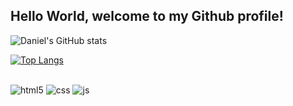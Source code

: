 ## Hello World,  welcome to my Github profile!

![Daniel's GitHub stats](https://github-readme-stats.vercel.app/api?username=DanielMirandad&show_icons=true&theme=radical)

[![Top Langs](https://github-readme-stats.vercel.app/api/top-langs/?username=DanielMirandad)](https://github.com/DanielMirandad/github-readme-stats)

##
<div style="display: inline_block">
  <img align="center" alt="html5" src="https://img.shields.io/badge/HTML5-E34F26?style=for-the-badge&logo=html5&logoColor=white" />
  <img align="center" alt="css" src="https://img.shields.io/badge/CSS3-1572B6?style=for-the-badge&logo=css3&logoColor=white" />
  <img align="center" alt="js" src="https://img.shields.io/badge/JavaScript-F7DF1E?style=for-the-badge&logo=javascript&logoColor=black" />
 </div><br/>

